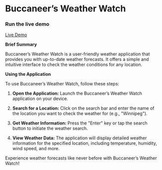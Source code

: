 # Buccaneer’s Weather Watch

### Run the live demo
[Live Demo](https://buccaneersweatherwatch.adamflett.net/)

**Brief Summary**

Buccaneer’s Weather Watch is a user-friendly weather application that provides you with up-to-date weather forecasts. It offers a simple and intuitive interface to check the weather conditions for any location.

**Using the Application**

To use Buccaneer’s Weather Watch, follow these steps:

1. **Open the Application:** Launch the Buccaneer’s Weather Watch application on your device.

2. **Search for a Location:** Click on the search bar and enter the name of the location you want to check the weather for (e.g., "Winnipeg").

3. **Get Weather Information:** Press the "Enter" key or tap the search button to initiate the weather search.

4. **View Weather Data:** The application will display detailed weather information for the specified location, including temperature, humidity, wind speed, and more.

Experience weather forecasts like never before with Buccaneer’s Weather Watch!